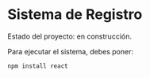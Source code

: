 <h1>Sistema de Registro</h1>

Estado del proyecto: en construcción.

Para ejecutar el sistema, debes poner:

```npm install react```
